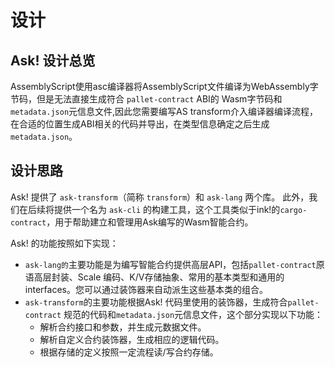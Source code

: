 # 设计

## Ask! 设计总览

AssemblyScript使用asc编译器将AssemblyScript文件编译为WebAssembly字节码，但是无法直接生成符合 `pallet-contract` ABI的 Wasm字节码和`metadata.json`元信息文件,因此您需要编写AS transform介入编译器编译流程，在合适的位置生成ABI相关的代码并导出，在类型信息确定之后生成 `metadata.json`。

## 设计思路

Ask! 提供了 `ask-transform`（简称 `transform`）和 `ask-lang` 两个库。
此外，我们在后续将提供一个名为 `ask-cli` 的构建工具，这个工具类似于ink!的`cargo-contract`，用于帮助建立和管理用Ask编写的Wasm智能合约。

Ask! 的功能按照如下实现：

- `ask-lang的`主要功能是为编写智能合约提供高层API，包括`pallet-contract`原语高层封装、Scale 编码、K/V存储抽象、常用的基本类型和通用的 interfaces。您可以通过装饰器来自动派生这些基本类的组合。
- `ask-transform`的主要功能根据Ask! 代码里使用的装饰器，生成符合`pallet-contract` 规范的代码和`metadata.json`元信息文件，这个部分实现以下功能：
  - 解析合约接口和参数，并生成元数据文件。
  - 解析自定义合约装饰器，生成相应的逻辑代码。
  - 根据存储的定义按照一定流程读/写合约存储。

<!-- TODO: 未实现 -->
<!-- - `ask-cli`的主要功能是在cli中管理Ask!项目，其中包括以下功能：

  - 创建Ask!合约模板。
  - 使用额外的工具例如wasm-opt来优化Wasm代码。
  - 检查所生成的Wasm代码的合法性。 -->
